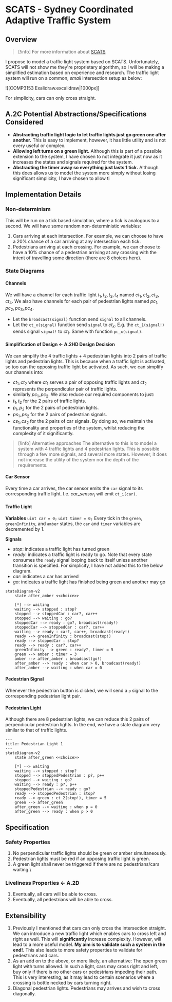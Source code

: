 # SCATS - Sydney Coordinated Adaptive Traffic System

## Overview

> [!info] For more information about [SCATS](https://en.wikipedia.org/wiki/Sydney_Coordinated_Adaptive_Traffic_System)

I propose to model a traffic light system based on SCATS. Unfortunately, SCATS will not show me they're proprietary algorithm, so I will be making a simplified estimation based on experience and research. The traffic light system will run on a common, *small* intersection setup as below:

![[COMP3153 Exalidraw.excalidraw|1000px]]

For simplicity, cars can only cross straight.

## A.2C Potential Abstractions/Specifications Considered
- **Abstracting traffic light logic to let traffic lights just go green one after another.** This is easy to implement, however, it has little utility and is not every useful or complex.
- **Allowing left turns on a green light.** Although this is part of a possible extension to the system, I have chosen to not integrate it just now as it increases the states and signals required for the system.
- **Abstracting the timer away so everything just lasts 1 tick.** Although this does allows us to model the system more simply without losing significant simplicity, I have chosen to allow ti
## Implementation Details
### Non-determinism
This will be run on a tick based simulation, where a tick is analogous to a second. We will have some random non-deterministic variables:
1. Cars arriving at each intersection. For example, we can choose to have a 20% chance of a car arriving at any intersection each tick.
2. Pedestrians arriving at each crossing. For example, we can choose to have a 10% chance of a pedestrian arriving at any crossing with the intent of travelling some direction (there are 8 choices here).
### State Diagrams
#### Channels
We will have a channel for each traffic light $t_1, t_2, t_3, t_4$ named $ct_1, ct_2, ct_3, ct_4$. We also have channels for each pair of pedestrian lights named $pc_1, pc_2, pc_3, pc_4$.
- Let the `broadcast(signal)` function send `signal` to all channels.
- Let the `ct_x(signal)` function send `signal` to $ct_x$. E.g. the `ct_1(signal!)` sends signal `signal!` to $ct_1$. Same with function `pc_x(signal)`.
#### Simplification of Design <- A.2HD Design Decision
We can simplify the 4 traffic lights + 4 pedestrian lights into 2 pairs of traffic lights and pedestrian lights. This is because when a traffic light is activated, so too can the opposing traffic light be activated.
As such, we can simplify our channels into:
- $ct_1, ct_2$ where $ct_1$ serves a pair of opposing traffic lights and $ct_2$ represents the perpendicular pair of traffic lights.
- similarly $pc_1, pc_2$.
We also reduce our required components to just:
- $t_1, t_2$ for the 2 pairs of traffic lights.
- $p_1, p_2$ for the 2 pairs of pedestrian lights.
- $ps_1, ps_2$ for the 2 pairs of pedestrian signals.
- $cs_1, cs_2$ for the 2 pairs of car signals.
By doing so, we maintain the functionality and properties of the system, whilst reducing the complexity of it significantly.

> [!info] Alternative approaches
> The alternative to this is to model a system with 4 traffic lights and 4 pedestrian lights. This is possible through a few more signals, and several more states. However, it does not increase the utility of the system nor the depth of the requirements.
#### Car Sensor
Every time a car arrives, the car sensor emits the `car` signal to its corresponding traffic light. I.e. $car\_sensor_i$ will emit `ct_i(car)`.
#### Traffic Light
**Variables**
`uint car = 0;`
`uint timer = 0;`
Every tick in the `green`, `greenInfinity`, and `amber` states, the `car` and `timer` variables are decremented by 1.

**Signals**
- *stop*: indicates a traffic light has turned green
- *ready*: indicates a traffic light is ready to go. Note that every state consumes the `ready` signal looping back to itself unless another transition is specified. For simplicity, I have not added this to the below diagram.
- *car*: indicates a car has arrived
- *go*: indicates a traffic light has finished being green and another may go

```mermaid
stateDiagram-v2
	state after_amber <<choice>>

	[*] --> waiting
	waiting --> stopped : stop?
	stopped --> stoppedCar : car?, car++
	stopped --> waiting : go?
	stoppedCar --> ready : go?, broadcast(ready!)
	stoppedCar --> stoppedCar : car?, car++
	waiting --> ready : car?, car++, broadcast(ready!)
	ready --> greenInfinity : broadcast(stop!)
	ready --> stoppedCar : stop?
	ready --> ready : car?, car++
	greenInfinity --> green : ready?, timer = 5
	green --> amber : timer = 3
	amber --> after_amber : broadcast(go!)
	after_amber --> ready : when car > 0, broadcast(ready!)
	after_amber --> waiting : when car = 0
```

#### Pedestrian Signal
Whenever the pedestrian button is clicked, we will send a `p` signal to the corresponding pedestrian light pair.
#### Pedestrian Light
Although there are 8 pedestrian lights, we can reduce this 2 pairs of perpendicular pedestrian lights. In the end, we have a state diagram very similar to that of traffic lights.
```mermaid
---
title: Pedestrian Light 1
---
stateDiagram-v2
	state after_green <<choice>>

	[*] --> waiting
	waiting --> stopped : stop?
	stopped --> stoppedPedestrian : p?, p++
	stopped --> waiting : go?
	waiting --> ready : p?, p++
	stoppedPedestrian --> ready : go?
	ready --> stoppedPedestrian : stop?
	ready --> green : ct_2(stop!), timer = 5
	green --> after_green
	after_green --> waiting : when p = 0
	after_green --> ready : when p > 0
```
## Specification
### Safety Properties
1. No perpendicular traffic lights should be green or amber simultaneously.
2. Pedestrian lights must be red if an opposing traffic light is green.
3. A green light shall never be triggered if there are no pedestrians/cars waiting.\
### Liveliness Properties <- A.2D
1. Eventually, all cars will be able to cross.
2. Eventually, all pedestrians will be able to cross.
## Extensibility
1. Previously I mentioned that cars can only cross the intersection straight. We can introduce a new traffic light which enables cars to cross left and right as well. This will **significantly** increase complexity. However, will lead to a more useful model. **My aim is to validate such a system in the end!**. This also leads to more safety properties to validate for pedestrians and cars.
2. As an add on to the above, or more likely, an alternative: The open green light with turns allowed. In such a light, cars may cross right and left, buy only if there is no other cars or pedestrians impeding their path. This is very interesting, as it may lead to certain scenarios where a crossing is bottle necked by cars turning right.
3. Diagonal pedestrian lights. Pedestrians may arrives and wish to cross diagonally.